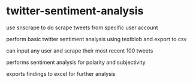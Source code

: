 # twitter-sentiment-analysis

use snscrape to do scrape tweets from specific user account

perform basic twitter sentiment analysis using textblob and export to csv

can input any user and scrape their most recent 100 tweets

performs sentiment analysis for polarity and subjectivity 

exports findings to excel for further analysis
